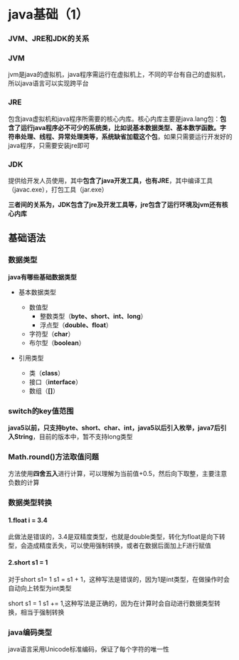 # java基础（1）

### JVM、JRE和JDK的关系

### JVM

jvm是java的虚拟机，java程序需运行在虚拟机上，不同的平台有自己的虚拟机，所以java语言可以实现跨平台

### JRE

包含java虚拟机和java程序所需要的核心内库。核心内库主要是java.lang包：**包含了运行java程序必不可少的系统类，比如说基本数据类型、基本数学函数。字符串处理、线程、异常处理类等，系统缺省加载这个包**，如果只需要运行开发好的java程序，只需要安装jre即可

### JDK

提供给开发人员使用，其中**包含了java开发工具，也有JRE**，其中编译工具（javac.exe），打包工具（jar.exe）

**三者间的关系为，JDK包含了jre及开发工具等，jre包含了运行环境及jvm还有核心内库**

## 基础语法

### 数据类型

**java有哪些基础数据类型**

+ 基本数据类型
  + 数值型
    + 整数类型（**byte、short、int、long**）
    + 浮点型（**double、float**）
  + 字符型（**char**）
  + 布尔型（**boolean**）

+ 引用类型
  + 类（**class**）
  + 接口（**interface**）
  + 数组（**[]**）

### switch的key值范围

**java5以前，只支持byte、short、char、int，java5以后引入枚举，java7后引入String**，目前的版本中，暂不支持long类型

### Math.round()方法取值问题

方法使用**四舍五入**进行计算，可以理解为当前值+0.5，然后向下取整，主要注意负数的计算

### 数据类型转换

#### 1.float i = 3.4

此做法是错误的，3.4是双精度类型，也就是double类型，转化为float是向下转型，会造成精度丢失，可以使用强制转换，或者在数据后面加上F进行赋值

#### 2.short s1  = 1

对于short s1= 1 s1 = s1 + 1，这种写法是错误的，因为1是int类型，在做操作时会自动向上转型为int类型

short s1 = 1 s1 += 1,这种写法是正确的，因为在计算时会自动进行数据类型转换，相当于强制转换

### java编码类型

java语言采用Unicode标准编码，保证了每个字符的唯一性